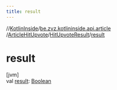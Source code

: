 ```yaml
---
title: result
---
```

//[KotlinInside](../../../../index.html)/[be.zvz.kotlininside.api.article](../../index.html)
/[ArticleHitUpvote](../index.html)/[HitUpvoteResult](index.html)/[result](result.html)

# result

[jvm]\
val [result](result.html): [Boolean](https://kotlinlang.org/api/latest/jvm/stdlib/kotlin/-boolean/index.html)




